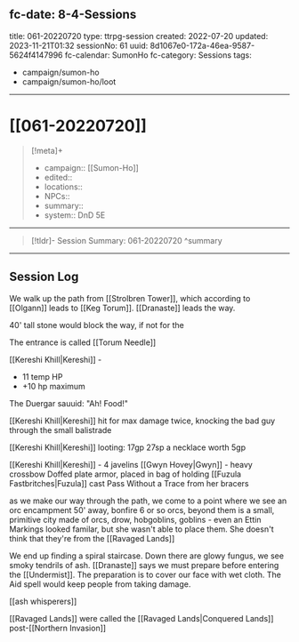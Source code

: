 fc-date: 8-4-Sessions
---
title: 061-20220720
type: ttrpg-session
created: 2022-07-20
updated: 2023-11-21T01:32
sessionNo: 61
uuid: 8d1067e0-172a-46ea-9587-5624f4147996
fc-calendar: SumonHo
fc-category: Sessions
tags:
  - campaign/sumon-ho
  - campaign/sumon-ho/loot
---

# [[061-20220720]]

> [!meta]+
>
> - campaign:: [[Sumon-Ho]]
> - edited::
> - locations::
> - NPCs::
> - summary::
> - system:: DnD 5E

---

> [!tldr]- Session Summary: 061-20220720
>  ^summary

---

## Session Log

We walk up the path from [[Strolbren Tower]], which according to [[Olgann]] leads to [[Keg Torum]]. [[Dranaste]] leads the way.

40' tall stone would block the way, if not for the 

The entrance is called [[Torum Needle]]

[[Kereshi Khill|Kereshi]] -
- 11 temp HP
- +10 hp maximum


The Duergar sauuid: "Ah! Food!"

[[Kereshi Khill|Kereshi]] hit for max damage twice, knocking the bad guy through the small balistrade

[[Kereshi Khill|Kereshi]] looting:
17gp
27sp
a necklace worth 5gp

[[Kereshi Khill|Kereshi]] - 4 javelins
[[Gwyn Hovey|Gwyn]] - heavy crossbow
Doffed plate armor, placed in bag of holding
[[Fuzula Fastbritches|Fuzula]] cast Pass Without a Trace from her bracers


as we make our way through the path, we come to a point where we see an orc encampment 50' away, bonfire
6 or so orcs, beyond them is a small, primitive city made of orcs, drow, hobgoblins, goblins - even an Ettin
Markings looked familar, but she wasn't able to place them. She doesn't think that they're from the [[Ravaged Lands]]


We end up finding a spiral staircase. Down there are glowy fungus, we see smoky tendrils of ash. [[Dranaste]] says we must prepare before entering the [[Undermist]]. The preparation is to cover our face with wet cloth. The Aid spell would keep people from taking damage.

[[ash whisperers]]


[[Ravaged Lands]] were called the [[Ravaged Lands|Conquered Lands]] post-[[Northern Invasion]]

